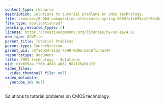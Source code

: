 ```yaml
---
content_type: resource
description: Solutions to tutorial problems on CMOS technology.
file: /courses/6-004-computation-structures-spring-2009/dfc695aaff004043a032984f25a01e72_MIT6_004s09_tutor03_sol.pdf
file_type: application/pdf
learning_resource_types: []
license: https://creativecommons.org/licenses/by-nc-sa/4.0/
ocw_type: OCWFile
parent_title: Tutorial Problems
parent_type: CourseSection
parent_uid: 70f5eb24-11d2-7699-9d92-b0c6f5c4ac94
resourcetype: Document
title: CMOS technology - Solutions
uid: dfc695aa-ff00-4043-a032-984f25a01e72
video_files:
  video_thumbnail_file: null
video_metadata:
  youtube_id: null
---
```

Solutions to tutorial problems on CMOS technology.